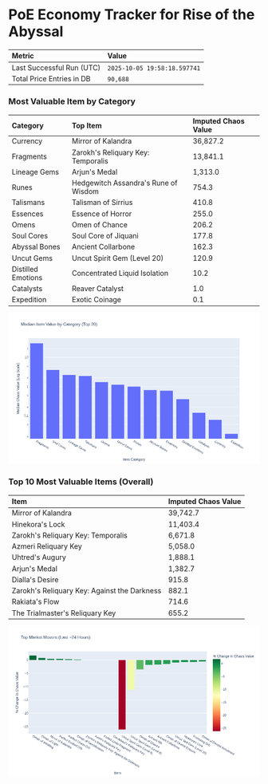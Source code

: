 # PoE Economy Tracker for Rise of the Abyssal

<!-- START_MAINTENANCE -->
| Metric | Value |
|:---|:---|
| Last Successful Run (UTC) | `2025-10-05 19:58:18.597741` |
| Total Price Entries in DB | `90,688` |

<!-- END_MAINTENANCE -->

<!-- START_DATAFRAME_DEBUG -->
<!-- END_DATAFRAME_DEBUG -->

<!-- START_CATEGORY_ANALYSIS -->
### Most Valuable Item by Category
| Category | Top Item | Imputed Chaos Value |
| :--- | :--- | :--- |
| Currency | Mirror of Kalandra | 36,827.2 |
| Fragments | Zarokh's Reliquary Key: Temporalis | 13,841.1 |
| Lineage Gems | Arjun's Medal | 1,313.0 |
| Runes | Hedgewitch Assandra's Rune of Wisdom | 754.3 |
| Talismans | Talisman of Sirrius | 410.8 |
| Essences | Essence of Horror | 255.0 |
| Omens | Omen of Chance | 206.2 |
| Soul Cores | Soul Core of Jiquani | 177.8 |
| Abyssal Bones | Ancient Collarbone | 162.3 |
| Uncut Gems | Uncut Spirit Gem (Level 20) | 120.9 |
| Distilled Emotions | Concentrated Liquid Isolation | 10.2 |
| Catalysts | Reaver Catalyst | 1.0 |
| Expedition | Exotic Coinage | 0.1 |


![Category Analysis Chart](charts/category_analysis.png)
<!-- END_ANALYSIS -->

<!-- START_ANALYSIS -->
### Top 10 Most Valuable Items (Overall)
| Item | Imputed Chaos Value |
| :--- | :--- |
| Mirror of Kalandra | 39,742.7 |
| Hinekora's Lock | 11,403.4 |
| Zarokh's Reliquary Key: Temporalis | 6,671.8 |
| Azmeri Reliquary Key | 5,058.0 |
| Uhtred's Augury | 1,888.1 |
| Arjun's Medal | 1,382.7 |
| Dialla's Desire | 915.8 |
| Zarokh's Reliquary Key: Against the Darkness | 882.1 |
| Rakiata's Flow | 714.6 |
| The Trialmaster's Reliquary Key | 655.2 |


![Market Movers Chart](charts/market_movers.png)
<!-- END_ANALYSIS -->
